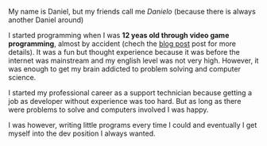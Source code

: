 My name is Daniel, but my friends call me *Danielo* (because there is always another Daniel around)

I started programming when I was **12 yeas old through video game programming**, almost by accident (chech the [blog post](./blog/how-i-started) post for more details). It was a fun but thought experience because it was before the internet was mainstream and my english level was not very high.
However, it was enough to get my brain addicted to problem solving and computer science.

I started my professional career as a support technician because getting a job as developer without experience was too hard. But as long as there were problems to solve and computers involved I was happy.

I was however, writing little programs every time I could and eventually I get myself into the dev position I always wanted.
